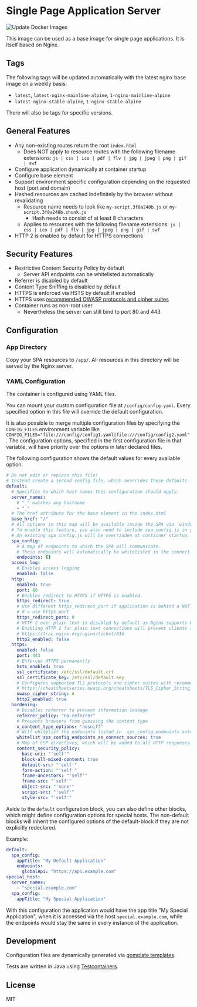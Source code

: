 # Single Page Application Server
![Update Docker Images](https://github.com/PSanetra/single-page-application-server/workflows/Update%20Docker%20Images/badge.svg?event=schedule)

This image can be used as a base image for single page applications. It is itself based on Nginx.

## Tags

The following tags will be updated automatically with the latest nginx base image on a weekly basis:

* `latest`, `latest-nginx-mainline-alpine`, `1-nginx-mainline-alpine`
* `latest-nginx-stable-alpine`, `1-nginx-stable-alpine`

There will also be tags for specific versions.

## General Features

* Any non-existing routes return the root `index.html`
  * Does NOT apply to resource routes with the following filename extensions: `js | css | ico | pdf | flv | jpg | jpeg | png | gif | swf`
* Configure application dynamically at container startup
* Configure base element
* Support environment specific configuration depending on the requested host (port and domain)
* Hashed resources are cached indefinitely by the browser without revalidating
  * Resource name needs to look like `my-script.3f8a240b.js` or `my-script.3f8a240b.chunk.js`
    * Hash needs to consist of at least 8 characters
  * Applies to resources with the following filename extensions: `js | css | ico | pdf | flv | jpg | jpeg | png | gif | swf`
* HTTP 2 is enabled by default for HTTPS connections

## Security Features

* Restrictive Content Security Policy by default
  * Server API endpoints can be whitelisted automatically
* Referrer is disabled by default
* Content Type Sniffing is disabled by default
* HTTPS is enforced via HSTS by default if enabled
* HTTPS uses [recommended OWASP protocols and cipher suites](https://cheatsheetseries.owasp.org/cheatsheets/TLS_Cipher_String_Cheat_Sheet.html)
* Container runs as non-root user
  * Nevertheless the server can still bind to port 80 and 443

## Configuration

### App Directory

Copy your SPA resources to `/app/`. All resources in this directory will be served by the Nginx server.

### YAML Configuration

The container is configured using YAML files.

You can mount your custom configuration file at `/config/config.yaml`. Every specified option in this file will override the default configuration.

It is also possible to merge multiple configuration files by specifying the `CONFIG_FILES` environment variable like `CONFIG_FILES="file:///config/config1.yaml|file:///config/config2.yaml"`. The configuration options, specified in the first configuration file in that variable, will have priority over the options in later declared files.

The following configuration shows the default values for every available option:
```yaml
# Do not edit or replace this file!
# Instead create a second config file, which overrides these defaults.
default:
  # Specifies to which host names this configuration should apply.
  server_names:
    # "_" matches any hostname
    - "_"
  # The href attribute for the base element in the index.html
  base_href: "/"
  # All options in this map will be available inside the SPA via `window.spaConfig`.
  # To enable this feature, you also need to include spa_config.js in your index.html.
  # An existing spa_config.js will be overridden at container startup.
  spa_config:
    # A map of endpoints to which the SPA will communicate.
    # These endpoints will automatically be whitelisted in the connect-src CSP directive if .hardening.whitelist_connect_sources is enabled.
    endpoints: {}
  access_log:
    # Enables access logging
    enabled: false
  http:
    enabled: true
    port: 80
    # Enables redirect to HTTPS if HTTPS is enabled.
    https_redirect: true
    # Use different https_redirect_port if application is behind a NAT.
    # 0 = use https.port
    https_redirect_port: 0
    # HTTP 2 over plain text is disabled by default as Nginx supports HTTP 2 over plain text only via prior knowledge.
    # Enabling HTTP 2 for plain text connections will prevent clients to connect without prior knowledge.
    # https://trac.nginx.org/nginx/ticket/816
    http2_enabled: false
  https:
    enabled: false
    port: 443
    # Enforces HTTPS permanently
    hsts_enabled: true
    ssl_certificate: /etc/ssl/default.crt
    ssl_certificate_key: /etc/ssl/default.key
    # Configures supported TLS protocols and cipher suites with recommended value
    # https://cheatsheetseries.owasp.org/cheatsheets/TLS_Cipher_String_Cheat_Sheet.html
    owasp_cipher_string: A
    http2_enabled: true
  hardening:
    # Disables referrer to prevent information leakage
    referrer_policy: "no-referrer"
    # Prevents browsers from guessing the content type
    x_content_type_options: "nosniff"
    # Will whitelist the endpoints listed in .spa_config.endpoints automatically in the connect-srv CSP directive if enabled.
    whitelist_spa_config_endpoints_as_connect_sources: true
    # Map of CSP directives, which will be added to all HTTP responses for HTML and JavaScript documents
    content_security_policy:
      base-uri: "'self'"
      block-all-mixed-content: true
      default-src: "'self'"
      form-action: "'self'"
      frame-ancestors: "'self'"
      frame-src: "'self'"
      object-src: "'none'"
      script-src: "'self'"
      style-src: "'self'"
```

Aside to the `default` configuration block, you can also define other blocks, which might define configuration options for special hosts. The non-default blocks will inherit the configured options of the default-block if they are not explicitly redeclared.

Example:
```yaml
default:
  spa_config:
    appTitle: "My Default Application"
    endpoints:
      globalApi: "https://api.example.com"
special_host:
  server_names:
    - "special.example.com"
  spa_config:
    appTitle: "My Special Application"
```

With this configuration the application would have the app title "My Special Application", when it is accessed via the host `special.example.com`, while the endpoints would stay the same in every instance of the application.

## Development

Configuration files are dynamically generated via [gomplate templates](https://docs.gomplate.ca/).

Tests are written in Java using [Testcontainers](https://www.testcontainers.org/).

## License

MIT
